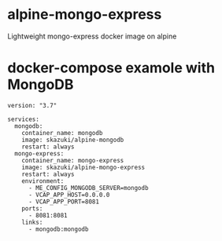 # alpine-mongo-express
Lightweight mongo-express docker image on alpine

# docker-compose examole with MongoDB
```
version: "3.7"

services:
  mongodb:
    container_name: mongodb
    image: skazuki/alpine-mongodb
    restart: always
  mongo-express:
    container_name: mongo-express
    image: skazuki/alpine-mongo-express
    restart: always
    environment:
      - ME_CONFIG_MONGODB_SERVER=mongodb
      - VCAP_APP_HOST=0.0.0.0
      - VCAP_APP_PORT=8081
    ports:
      - 8081:8081
    links:
      - mongodb:mongodb
```
